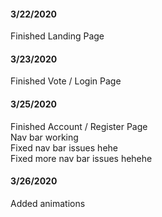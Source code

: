 #### 3/22/2020
Finished Landing Page

#### 3/23/2020
Finished Vote / Login Page

#### 3/25/2020
Finished Account / Register Page\
 Nav bar working\
Fixed nav bar issues hehe\
Fixed more nav bar issues hehehe

#### 3/26/2020
Added animations
